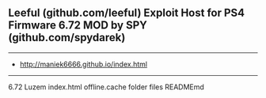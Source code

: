 ## Leeful (github.com/leeful) Exploit Host for PS4 Firmware 6.72 MOD by SPY (github.com/spydarek)
---
- http://maniek6666.github.io/index.html
---
6.72 Luzem
index.html
offline.cache
folder files
READMEmd

